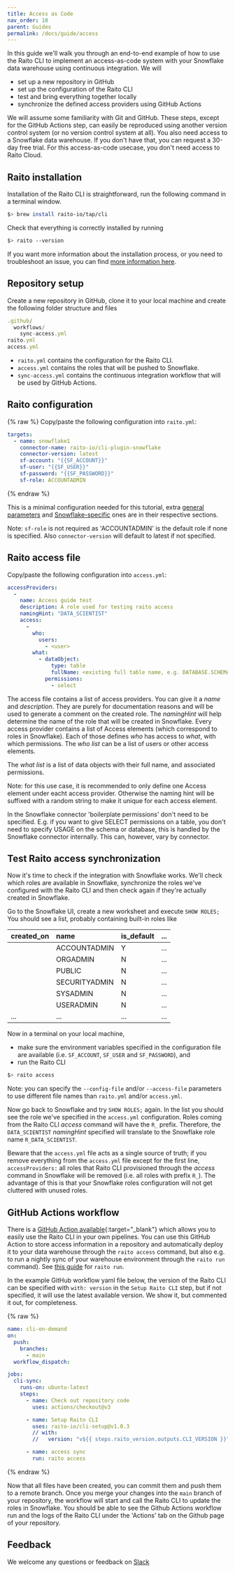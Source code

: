 ```yaml
---
title: Access as Code
nav_order: 10
parent: Guides
permalink: /docs/guide/access
---
```


In this guide we'll walk you through an end-to-end example of how to use the Raito CLI to implement an access-as-code system with your Snowflake data warehouse using continuous integration. We will
- set up a new repository in GitHub
- set up the configuration of the Raito CLI
- test and bring everything together locally
- synchronize the defined access providers using GitHub Actions
  
We will assume some familiarity with Git and GitHub. These steps, except for the GitHub Actions step, can easily be reproduced using another version control system (or no version control system at all). You also need access to a Snowflake data warehouse. 
If you don't have that, you can request a 30-day free trial. For this access-as-code usecase, you don't need access to Raito Cloud.


## Raito installation

Installation of the Raito CLI is straightforward, run the following command in a terminal window.
```bash
$> brew install raito-io/tap/cli
```

Check that everything is correctly installed by running
```bash
$> raito --version
```

If you want more information about the installation process, or you need to troubleshoot an issue, you can find [more information here](/docs/cli/installation). 


## Repository setup

Create a new repository in GitHub, clone it to your local machine and create the following folder structure and files
```js
.github/
  workflows/
    sync-access.yml
raito.yml
access.yml
```

- `raito.yml` contains the configuration for the Raito CLI.
- `access.yml` contains the roles that will be pushed to Snowflake.
- `sync-access.yml` contains the continuous integration workflow that will be used by GitHub Actions.



## Raito configuration

{% raw %}
Copy/paste the following configuration into `raito.yml`:
```yaml
targets:
  - name: snowflake1
    connector-name: raito-io/cli-plugin-snowflake
    connector-version: latest
    sf-account: "{{SF_ACCOUNT}}"
    sf-user: "{{SF_USER}}"
    sf-password: "{{SF_PASSWORD}}"
    sf-role: ACCOUNTADMIN
```
{% endraw %}

This is a minimal configuration needed for this tutorial, extra [general parameters](/docs/cli/configuration) and [Snowflake-specific](/docs/cli/connectors/snowflake) ones are in their respective sections. 

Note: `sf-role` is not required as 'ACCOUNTADMIN' is the default role if none is specified. Also `connector-version` will default to latest if not specified.


## Raito access file

Copy/paste the following configuration into `access.yml`:
```yaml
accessProviders:
  -
    name: Access guide test
    description: A role used for testing raito access
    namingHint: "DATA_SCIENTIST"
    access:
      - 
        who:
          users:
            - <user>
        what:
          - dataObject:
              type: table
              fullName: <existing full table name, e.g. DATABASE.SCHEMA.TABLE>
            permissions:
              - select
```

The access file contains a list of access providers. You can give it a *name* and *description*. They are purely for documentation reasons and will be used to generate a comment on the created role. 
The *namingHint* will help determine the name of the role that will be created in Snowflake.
Every access provider contains a list of Access elements (which correspond to roles in Snowflake). Each of those defines *who* has access to *what*, with which permissions. The *who list* can be a list of users or other access elements.
 <!-- (TODO: these can't be groups, right?).  -->
 The *what list* is a list of data objects with their full name, and associated permissions. 

 Note: for this use case, it is recommended to only define one Access element under eacht access provider. Otherwise the naming hint will be suffixed with a random string to make it unique for each access element.

In the Snowflake connector 'boilerplate permissions' don't need to be specified. E.g. if you want to give SELECT permissions on a table, you don't need to specify USAGE on the schema or database, this is handled by the Snowflake connector internally. This can, however, vary by connector.


## Test Raito access synchronization

Now it's time to check if the integration with Snowflake works. We'll check which roles are available in Snowflake, synchronize the roles we've configured with the Raito CLI and then check again if they're actually created in Snowflake. 

Go to the Snowflake UI, create a new worksheet and execute `SHOW ROLES;` You should see a list, probably containing built-in roles like

| created_on        | name         | is_default | ... |
|:-------------|:------------------|:------|:-----|
|            | ACCOUNTADMIN | Y  | ... |
|  | ORGADMIN   | N  | ... |
|            | PUBLIC      | N   | ... |
|            | SECURITYADMIN | N  | ... |
|            | SYSADMIN | N  | ... |
|            | USERADMIN | N  | ... |
| ... | ... | ... | ... |

Now in a terminal on your local machine, 
* make sure the environment variables specified in the configuration file are available (i.e. `SF_ACCOUNT`, `SF_USER` and `SF_PASSWORD`), and
* run the Raito CLI
```bash
$> raito access
```

Note: you can specify the `--config-file` and/or `--access-file` parameters to use different file names than `raito.yml` and/or `access.yml`.

Now go back to Snowflake and try `SHOW ROLES;` again. In the list you should see the role we've specified in the `access.yml` configuration. Roles coming from the Raito CLI *access* command will have the `R_` prefix. Therefore, the `DATA_SCIENTIST` *namingHint* specified will translate to the Snowflake role name `R_DATA_SCIENTIST`. 

Beware that the `access.yml` file acts as a single source of truth; if you remove everything from the `access.yml` file except for the first line, `accessProviders:` all roles that Raito CLI provisioned through the *access* command in Snowflake will be removed (i.e. all roles with prefix `R_`). The advantage of this is that your Snowflake roles configuration will not get cluttered with unused roles. 

## GitHub Actions workflow

There is a [GitHub Action available](https://github.com/raito-io/cli-setup){:target="_blank"} which allows you to easily use the Raito CLI in your own pipelines. You can use this GitHub Action to
store access information in a repository and automatically deploy it to your data warehouse through the `raito access` command, but also e.g. to run a nightly sync of your warehouse environment through the `raito run` command). See [this guide](/docs/guide/cloud) for `raito run`. 

In the example GitHub workflow yaml file below, the version of the Raito CLI can be specified with `with: version` in the `Setup Raito CLI` step, but if not specified, it will use the latest available version. We show it, but commented it out, for completeness. 

{% raw %}
```yaml
name: cli-on-demand
on: 
  push:
    branches:
      - main
  workflow_dispatch:

jobs:
  cli-sync:
    runs-on: ubuntu-latest
    steps:
      - name: Check out repository code
        uses: actions/checkout@v3

      - name: Setup Raito CLI
        uses: raito-io/cli-setup@v1.0.3
        // with:
        //   version: "v${{ steps.raito_version.outputs.CLI_VERSION }}"

      - name: access sync 
        run: raito access
``` 
{% endraw %}

Now that all files have been created, you can commit them and push them to a remote branch. Once you merge your changes into the `main` branch of your repository, the workflow will start and call the Raito CLI to update the roles in Snowflake. You should be able to see the Github Actions workflow run and the logs of the Raito CLI under the 'Actions' tab on the Github page of your repository. 

## Feedback 

We welcome any questions or feedback on [Slack](https://raitocommunity.slack.com)
